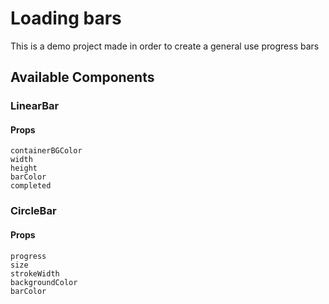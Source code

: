 # Loading bars

This is a demo project made in order to create a general use progress bars

## Available Components

### LinearBar

#### Props

    containerBGColor
    width
    height
    barColor
    completed

### CircleBar

#### Props

    progress
    size
    strokeWidth
    backgroundColor
    barColor
